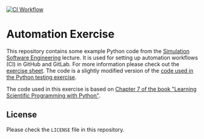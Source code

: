 [![CI Workflow](https://github.com/MohamedAlyLoutfy/automation-exercise/actions/workflows/ci.yml/badge.svg)](https://github.com/MohamedAlyLoutfy/automation-exercise/actions/workflows/ci.yml)
# Automation Exercise

This repository contains some example Python code from the [Simulation Software Engineering](https://simulation-software-engineering.github.io/homepage/) lecture. It is used for setting up automation workflows (CI) in GitHub and GitLab. For more information please check out the [exercise sheet](https://github.com/Simulation-Software-Engineering/Lecture-Material/tree/main/05_testing_and_ci/automation_exercise.md). The code is a slightly modified version of the [code used in the Python testing exercise](https://github.com/Simulation-Software-Engineering/testing-python-exercise-wt2425).

The code used in this exercise is based on [Chapter 7 of the book "Learning Scientific Programming with Python"](https://scipython.com/book/chapter-7-matplotlib/examples/the-two-dimensional-diffusion-equation/).

## License

Please check the `LICENSE` file in this repository.

